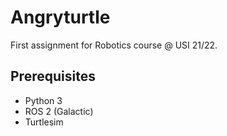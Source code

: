 # Angryturtle
First assignment for Robotics course @ USI 21/22.

## Prerequisites
- Python 3
- ROS 2 (Galactic)
- Turtlesim

